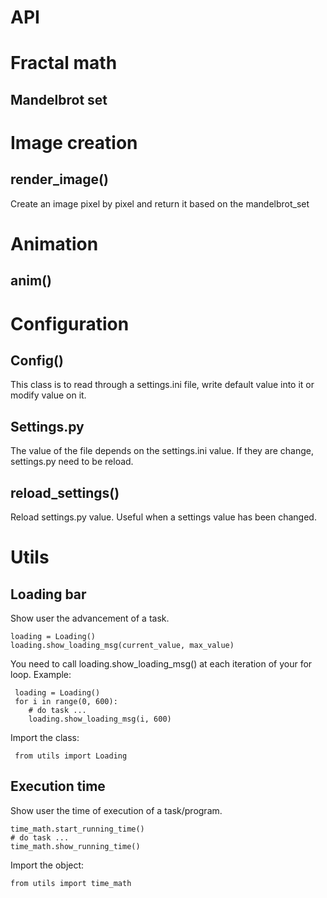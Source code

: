 API
===========

# Fractal math
## Mandelbrot set

# Image creation
## render_image()
Create an image pixel by pixel and return it based on the mandelbrot_set

# Animation
## anim()

# Configuration
## Config()
This class is to read through a settings.ini file, write default value into it or modify value on it.

## Settings.py
The value of the file depends on the settings.ini value. If they are change, settings.py need to be reload.

## reload_settings()
Reload settings.py value. Useful when a settings value has been changed.

# Utils
## Loading bar
Show user the advancement of a task.  

    loading = Loading()
    loading.show_loading_msg(current_value, max_value)
You need to call loading.show_loading_msg() at each iteration of your for loop.
Example:
    
     loading = Loading()
     for i in range(0, 600):
     	# do task ...
     	loading.show_loading_msg(i, 600)

Import the class:
    
     from utils import Loading

## Execution time
Show user the time of execution of a task/program.

    time_math.start_running_time()
    # do task ...
    time_math.show_running_time()
Import the object:

    from utils import time_math